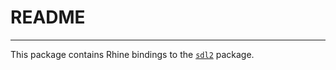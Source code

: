 # README
--------

This package contains Rhine bindings to the [`sdl2`](https://github.com/haskell-game/sdl2/) package.
